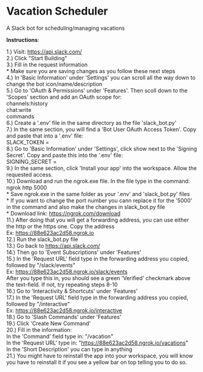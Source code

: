 # Vacation Scheduler
A Slack bot for scheduling/managing vacations


**Instructions**:

1.) Visit: https://api.slack.com/   
2.) Click "Start Building"  
3.) Fill in the request information  
	* Make sure you are saving changes as you follow these next steps  
4.) In 'Basic Information' under 'Settings' you can scroll all the way down to change the bot icon/name/description  
5.) Go to 'OAuth & Permissions' under 'Features'. Then scoll down to the 'Scopes' section and add an OAuth scope for:  
	channels:history   
	chat:write   
	commands   
6.) Create a '.env' file in the same directory as the file 'slack_bot.py'   
7.) In the same section, you will find a 'Bot User OAuth Access Token'. Copy and paste that into a '.env' file:   
	SLACK_TOKEN = <your token>   
8.) Go to 'Basic Information' under 'Settings', click show next to the 'Signing Secret'. Copy and paste this into the '.env' file:   
	SIGNING_SECRET = <your signing secret>   
9.) In the same section, click 'Install your app' into the workspace. Allow the requested access.   
10.) Download and run the ngrok.exe file. In the file type in the command:   
	ngrok http 5000   
	* Save ngrok.exe in the same folder as your '.env' and 'slack_bot.py' files   
	* If you want to change the port number you cann replace it for the '5000' in the command and also make the changes in slack_bot.py file   
	* Download link: https://ngrok.com/download   
11.) After doing that you will get a forwarding address, you can use either the http or the https one. Copy the address   
	Ex: https://88e623ac2d58.ngrok.io   
12.) Run the slack_bot.py file   
13.) Go back to https://api.slack.com/   
14.) Then go to 'Event Subscriptions' under 'Features'   
15.) In the 'Request URL' field type in the forwarding address you copied, followed by "/slack/events"   
	Ex: https://88e623ac2d58.ngrok.io/slack/events   
	After you type this in, you should see a green 'Verified' checkmark above the text-field. If not, try repeating steps 8-10   
16.) Go to 'Interactivity & Shortcuts' under 'Features'   
17.) In the 'Request URL' field type in the forwarding address you copied, followed by "/interactive"   
	Ex: https://88e623ac2d58.ngrok.io/interactive   
18.) Go to 'Slash Commands' under 'Features'   
19.) Click 'Create New Command'   
20.) Fill in the information:   
	In the 'Command' field type in: "/vacation"   
	In the 'Request URL' type in: "https://88e623ac2d58.ngrok.io/vacations"   
	In the 'Short Description' you can type in anything   
21.) You might have to reinstall the app into your workspace, you will know you have to reinstall it if you see a yellow bar on top telling you to do so.   
